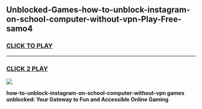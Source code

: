 
## Unblocked-Games-how-to-unblock-instagram-on-school-computer-without-vpn-Play-Free-samo4
<h3>
<a href="https://premium76.site?title=how-to-unblock-instagram-on-school-computer-without-vpn&ref=10A">CLICK TO PLAY</a></h3>
<hr>

<h3>
<a href="https://premium76.site?title=how-to-unblock-instagram-on-school-computer-without-vpn&ref=10A">CLICK 2 PLAY</a>
  
</h3>

<a href="https://premium76.site?title=how-to-unblock-instagram-on-school-computer-without-vpn&ref=10A"><img src="https://clearcache.store/games.png"></a>


**how-to-unblock-instagram-on-school-computer-without-vpn games unblocked: Your Gateway to Fun and Accessible Online Gaming**
